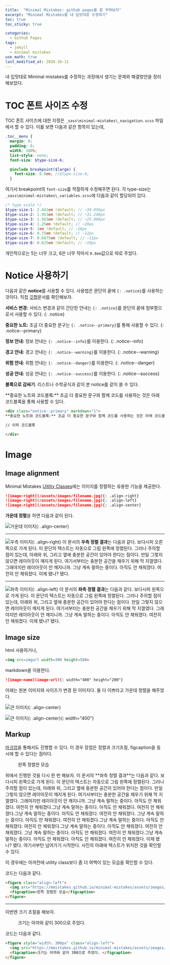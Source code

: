 ```yaml
---
title:  "Minimal Mistakes: github pages를 잘 꾸며보자"
excerpt: "Minimal Mistakes를 내 입맛대로 수정하기"
toc: true
toc_sticky: true

categories:
  - Github Pages
tags:
  - jekyll
  - minimal mistakes
use_math: true
last_modified_at: 2020-10-11
---
```


내 입맛대로 Minimal mistakes를 수정하는 과정에서 생기는 문제와 해결방안을 정리해보았다.

# TOC 폰트 사이즈 수정

TOC 폰트 사이즈에 대한 지정은 `_sass\minimal-mistakes\_navigation.scss` 파일에서 할 수 있다.
이를 보면 다음과 같은 항목이 있는데,

```scss
.toc__menu {
  margin: 0;
  padding: 0;
  width: 100%;
  list-style: none;
  font-size: $type-size-6;

  @include breakpoint($large) {
    font-size: 0.8em; //$type-size-6;
  }
```

여기서 breakpoint의 `font-size`를 적절하게 수정해주면 된다. 각 type-size는 `_sass\minimal-mistakes\_variables.scss`에 다음과 같이 할당되어 있다.

```scss
/* type scale */
$type-size-1: 2.441em !default; // ~39.056px
$type-size-2: 1.953em !default; // ~31.248px
$type-size-3: 1.563em !default; // ~25.008px
$type-size-4: 1.25em !default; // ~20px
$type-size-5: 1em !default; // ~16px
$type-size-6: 0.75em !default; // ~12px
$type-size-7: 0.6875em !default; // ~11px
$type-size-8: 0.625em !default; // ~10px
```

개인적으로는 5는 너무 크고, 6은 너무 작아서 `0.8em`값으로 따로 주었다.

# Notice 사용하기

다음과 같은 **notice**를 사용할 수 있다. 사용법은 문단의 끝에 `{: .notice}`를 사용하는 것이다. 직접 [깃헙](https://github.com/InhyeokYoo/inhyeokyoo.github.io/blob/master/_posts/etc/2020-10-11-minimal%20mistakes.md)문서를 확인해보자.

**서비스 변경:** 서비스 변경과 같이 간단한 안내는 `{: .notice}`를 문단의 끝에 첨부함으로서 사용할 수 있다.
{: .notice}

**중요한 노트:** 조금 더 중요한 문구는 `{: .notice--primary}`를 통해 사용할 수 있다.
{: .notice--primary}

**정보 안내:** 정보 안내는 `{: .notice--info}`를 이용한다.
{: .notice--info}

**경고 안내:** 경고 안내는 `{: .notice--warning}`를 이용한다.
{: .notice--warning}

**위험 안내:** 위험 안내는 `{: .notice--danger}`를 이용한다.
{: .notice--danger}

**성공 안내:** 성공 안내는 `{: .notice--success}`를 이용한다.
{: .notice--success}

**블록으로 감싸기**: 리스트나 수학공식과 같이 본 notice를 같이 쓸 수 있다.

<div class="notice--primary" markdown="1">
**중요한 노트와 코드블록:** 조금 더 중요한 문구와 함께 코드를 사용하는 것은 아래 코드블록을 통해 사용할 수 있다.

```html
<div class="notice--primary" markdown="1">
**중요한 노트와 코드블록:** 조금 더 중요한 문구와 함께 코드를 사용하는 것은 아래 코드블록을 통해 사용할 수 있다.

// 이하 코드블록

</div>
```
</div>

# Image

## Image alignment

Minimal Mistakes [Uitlity Classes](https://mmistakes.github.io/minimal-mistakes/docs/utility-classes/#image-alignment)에는 이미지를 정렬하는 유용한 기능을 제공한다.

```markdown
![image-right](/assets/images/filename.jpg){: .align-right}
![image-right](/assets/images/filename.jpg){: .align-left}
![image-right](/assets/images/filename.jpg){: .align-center}
```

**가운데 정렬**을 하면 다음과 같이 된다.  

![가운데 이미지](https://mmistakes.github.io/minimal-mistakes/assets/images/image-alignment-580x300.jpg){: .align-center}

---

![우측 이미지](https://mmistakes.github.io/minimal-mistakes/assets/images/image-alignment-150x150.jpg){: .align-right} 이 문서의 **우측 정렬 결과**는 다음과 같다. 보다시피 오른쪽으로 가게 된다. 이 문단의 텍스트는 자동으로 그림 왼쪽에 정렬된다. 그러나 주의할 점이 있는데, 아래와 위, 그리고 옆에 충분한 공간이 있어야 한다는 점이다. 만일 그렇지 않으면 레이아웃이 깨지게 된다. 여기서부터는 충분한 공간을 채우기 위해 막 지껄였다. 그래야지만 레이아웃이 안 깨지니까. 그냥 계속 말하는 중이다. 아직도 안 채워졌다. 여전히 안 채워졌다. 이제 됐나? 됐다. 

---


![좌측 이미지](https://mmistakes.github.io/minimal-mistakes/assets/images/image-alignment-150x150.jpg){: .align-left} 이 문서의 **좌측 정렬 결과**는 다음과 같다. 보다시피 왼쪽으로 가게 된다. 이 문단의 텍스트는 자동으로 그림 왼쪽에 정렬된다. 그러나 주의할 점이 있는데, 아래와 위, 그리고 옆에 충분한 공간이 있어야 한다는 점이다. 만일 그렇지 않으면 레이아웃이 깨지게 된다. 여기서부터는 충분한 공간을 채우기 위해 막 지껄였다. 그래야지만 레이아웃이 안 깨지니까. 그냥 계속 말하는 중이다. 아직도 안 채워졌다. 여전히 안 채워졌다. 이제 됐나? 됐다. 

## Image size

html 사용하거나,
```html
<img src=imgurl width=300 height=500>
```

markdown을 이용한다.
```markdown
![image-name](image-url){: width="400" height="200"}
```

아래는 원본 이미지와 사이즈가 변경 된 이미지다. 둘 다 이쁘라고 가운데 정렬을 해주었다.

![큰 이미지](https://mmistakes.github.io/minimal-mistakes/assets/images/image-alignment-580x300.jpg){: .align-center}


![큰 이미지](https://mmistakes.github.io/minimal-mistakes/assets/images/image-alignment-580x300.jpg){: .align-center}{: width="400"}

## Markup

[마크업](https://mmistakes.github.io/minimal-mistakes/markup/markup-image-alignment/)을 통해서도 진행할 수 있다. 이 경우 장점은 정렬과 크기조절, figcaption을 동시에 할 수 있다는 점이다.

<figure class="align-left">
  <img src='https://mmistakes.github.io/minimal-mistakes/assets/images/image-alignment-150x150.jpg' alt="">
  <figcaption>왼쪽 정렬한 모습</figcaption>
</figure>
위에서 진행한 것을 다시 한 번 해보자. 이 문서의 **좌측 정렬 결과**는 다음과 같다. 보다시피 왼쪽으로 가게 된다. 이 문단의 텍스트는 자동으로 그림 왼쪽에 정렬된다. 그러나 주의할 점이 있는데, 아래와 위, 그리고 옆에 충분한 공간이 있어야 한다는 점이다. 만일 그렇지 않으면 레이아웃이 깨지게 된다. 여기서부터는 충분한 공간을 채우기 위해 막 지껄였다. 그래야지만 레이아웃이 안 깨지니까. 그냥 계속 말하는 중이다. 아직도 안 채워졌다. 여전히 안 채워졌다.그냥 계속 말하는 중이다. 아직도 안 채워졌다. 여전히 안 채워졌다.그냥 계속 말하는 중이다. 아직도 안 채워졌다. 여전히 안 채워졌다. 그냥 계속 말하는 중이다. 아직도 안 채워졌다. 여전히 안 채워졌다.그냥 계속 말하는 중이다. 아직도 안 채워졌다. 여전히 안 채워졌다.그냥 계속 말하는 중이다. 아직도 안 채워졌다. 여전히 안 채워졌다. 그냥 계속 말하는 중이다. 아직도 안 채워졌다. 여전히 안 채워졌다.그냥 계속 말하는 중이다. 아직도 안 채워졌다. 아직도 안 채워졌다. 여전히 안 채워졌다. 이제 됐나? 됐다. 여기서부턴 넘어가기 시작한다. 사진의 아래에 텍스트가 위치한 것을 확인할 수 있다.

이 경우에는 아까전에 utility class보다 좀 더 여백이 있는 모습을 확인할 수 있다. 

코드는 다음과 같다.

```html
<figure class="align-left">
  <img src="https://mmistakes.github.io/minimal-mistakes/assets/images/image-alignment-150x150.jpg" alt="">
  <figcaption>왼쪽 정렬한 모습</figcaption>
</figure>
```

---

이번엔 크기 조절을 해보자. 

<figure style="width: 300px" class="align-center">
  <img src="https://mmistakes.github.io/minimal-mistakes/assets/images/image-alignment-580x300.jpg" alt="">
  <figcaption>크기는 아까와 같이 300으로 주었다. </figcaption>
</figure> 

코드는 다음과 같다.

```html
<figure style="width: 300px" class="align-left">
  <img src="https://mmistakes.github.io/minimal-mistakes/assets/images/image-alignment-580x300.jpg" alt="">
  <figcaption>크기는 아까와 같이 300으로 주었다. </figcaption>
</figure>
```